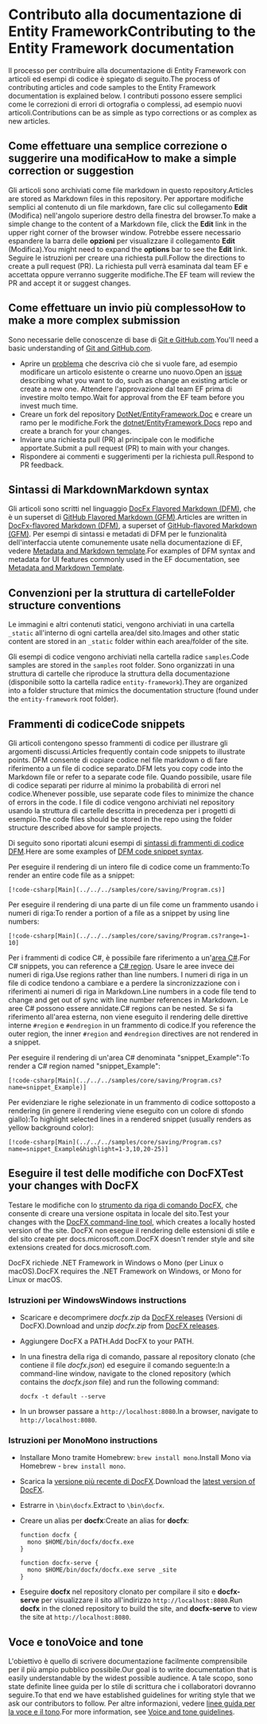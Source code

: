 # <a name="contributing-to-the-entity-framework-documentation"></a><span data-ttu-id="c5ccd-101">Contributo alla documentazione di Entity Framework</span><span class="sxs-lookup"><span data-stu-id="c5ccd-101">Contributing to the Entity Framework documentation</span></span>

<span data-ttu-id="c5ccd-102">Il processo per contribuire alla documentazione di Entity Framework con articoli ed esempi di codice è spiegato di seguito.</span><span class="sxs-lookup"><span data-stu-id="c5ccd-102">The process of contributing articles and code samples to the Entity Framework documentation is explained below.</span></span> <span data-ttu-id="c5ccd-103">I contributi possono essere semplici come le correzioni di errori di ortografia o complessi, ad esempio nuovi articoli.</span><span class="sxs-lookup"><span data-stu-id="c5ccd-103">Contributions can be as simple as typo corrections or as complex as new articles.</span></span>

## <a name="how-to-make-a-simple-correction-or-suggestion"></a><span data-ttu-id="c5ccd-104">Come effettuare una semplice correzione o suggerire una modifica</span><span class="sxs-lookup"><span data-stu-id="c5ccd-104">How to make a simple correction or suggestion</span></span>

<span data-ttu-id="c5ccd-105">Gli articoli sono archiviati come file markdown in questo repository.</span><span class="sxs-lookup"><span data-stu-id="c5ccd-105">Articles are stored as Markdown files in this repository.</span></span> <span data-ttu-id="c5ccd-106">Per apportare modifiche semplici al contenuto di un file markdown, fare clic sul collegamento **Edit** (Modifica) nell'angolo superiore destro della finestra del browser.</span><span class="sxs-lookup"><span data-stu-id="c5ccd-106">To make a simple change to the content of a Markdown file, click the **Edit** link in the upper right corner of the browser window.</span></span> <span data-ttu-id="c5ccd-107">Potrebbe essere necessario espandere la barra delle **opzioni** per visualizzare il collegamento **Edit** (Modifica).</span><span class="sxs-lookup"><span data-stu-id="c5ccd-107">You might need to expand the **options** bar to see the **Edit** link.</span></span> <span data-ttu-id="c5ccd-108">Seguire le istruzioni per creare una richiesta pull.</span><span class="sxs-lookup"><span data-stu-id="c5ccd-108">Follow the directions to create a pull request (PR).</span></span> <span data-ttu-id="c5ccd-109">La richiesta pull verrà esaminata dal team EF e accettata oppure verranno suggerite modifiche.</span><span class="sxs-lookup"><span data-stu-id="c5ccd-109">The EF team will review the PR and accept it or suggest changes.</span></span>

## <a name="how-to-make-a-more-complex-submission"></a><span data-ttu-id="c5ccd-110">Come effettuare un invio più complesso</span><span class="sxs-lookup"><span data-stu-id="c5ccd-110">How to make a more complex submission</span></span>

<span data-ttu-id="c5ccd-111">Sono necessarie delle conoscenze di base di [Git e GitHub.com](https://guides.github.com/activities/hello-world/).</span><span class="sxs-lookup"><span data-stu-id="c5ccd-111">You'll need a basic understanding of [Git and GitHub.com](https://guides.github.com/activities/hello-world/).</span></span>

* <span data-ttu-id="c5ccd-112">Aprire un [problema](https://github.com/dotnet/EntityFramework.Docs/issues/new) che descriva ciò che si vuole fare, ad esempio modificare un articolo esistente o crearne uno nuovo.</span><span class="sxs-lookup"><span data-stu-id="c5ccd-112">Open an [issue](https://github.com/dotnet/EntityFramework.Docs/issues/new) describing what you want to do, such as change an existing article or create a new one.</span></span> <span data-ttu-id="c5ccd-113">Attendere l'approvazione dal team EF prima di investire molto tempo.</span><span class="sxs-lookup"><span data-stu-id="c5ccd-113">Wait for approval from the EF team before you invest much time.</span></span>
* <span data-ttu-id="c5ccd-114">Creare un fork del repository [DotNet/EntityFramework.Doc](https://github.com/dotnet/EntityFramework.Docs/) e creare un ramo per le modifiche.</span><span class="sxs-lookup"><span data-stu-id="c5ccd-114">Fork the [dotnet/EntityFramework.Docs](https://github.com/dotnet/EntityFramework.Docs/) repo and create a branch for your changes.</span></span>
* <span data-ttu-id="c5ccd-115">Inviare una richiesta pull (PR) al principale con le modifiche apportate.</span><span class="sxs-lookup"><span data-stu-id="c5ccd-115">Submit a pull request (PR) to main with your changes.</span></span>
* <span data-ttu-id="c5ccd-116">Rispondere ai commenti e suggerimenti per la richiesta pull.</span><span class="sxs-lookup"><span data-stu-id="c5ccd-116">Respond to PR feedback.</span></span>

## <a name="markdown-syntax"></a><span data-ttu-id="c5ccd-117">Sintassi di Markdown</span><span class="sxs-lookup"><span data-stu-id="c5ccd-117">Markdown syntax</span></span>

<span data-ttu-id="c5ccd-118">Gli articoli sono scritti nel linguaggio [DocFx Flavored Markdown (DFM)](http://dotnet.github.io/docfx/spec/docfx_flavored_markdown.html), che è un superset di [GitHub Flavored Markdown (GFM)](https://guides.github.com/features/mastering-markdown/).</span><span class="sxs-lookup"><span data-stu-id="c5ccd-118">Articles are written in [DocFx-flavored Markdown (DFM)](http://dotnet.github.io/docfx/spec/docfx_flavored_markdown.html), a superset of [GitHub-flavored Markdown (GFM)](https://guides.github.com/features/mastering-markdown/).</span></span> <span data-ttu-id="c5ccd-119">Per esempi di sintassi e metadati di DFM per le funzionalità dell'interfaccia utente comunemente usate nella documentazione di EF, vedere [Metadata and Markdown template](https://docs.microsoft.com/contribute/dotnet/dotnet-style-guide).</span><span class="sxs-lookup"><span data-stu-id="c5ccd-119">For examples of DFM syntax and metadata for UI features commonly used in the EF documentation, see [Metadata and Markdown Template](https://docs.microsoft.com/contribute/dotnet/dotnet-style-guide).</span></span>

## <a name="folder-structure-conventions"></a><span data-ttu-id="c5ccd-120">Convenzioni per la struttura di cartelle</span><span class="sxs-lookup"><span data-stu-id="c5ccd-120">Folder structure conventions</span></span>

<span data-ttu-id="c5ccd-121">Le immagini e altri contenuti statici, vengono archiviati in una cartella `_static` all'interno di ogni cartella area/del sito.</span><span class="sxs-lookup"><span data-stu-id="c5ccd-121">Images and other static content are stored in an `_static` folder within each area/folder of the site.</span></span>

<span data-ttu-id="c5ccd-122">Gli esempi di codice vengono archiviati nella cartella radice `samples`.</span><span class="sxs-lookup"><span data-stu-id="c5ccd-122">Code samples are stored in the `samples` root folder.</span></span> <span data-ttu-id="c5ccd-123">Sono organizzati in una struttura di cartelle che riproduce la struttura della documentazione (disponibile sotto la cartella radice `entity-framework`).</span><span class="sxs-lookup"><span data-stu-id="c5ccd-123">They are organized into a folder structure that mimics the documentation structure (found under the `entity-framework` root folder).</span></span>

## <a name="code-snippets"></a><span data-ttu-id="c5ccd-124">Frammenti di codice</span><span class="sxs-lookup"><span data-stu-id="c5ccd-124">Code snippets</span></span>

<span data-ttu-id="c5ccd-125">Gli articoli contengono spesso frammenti di codice per illustrare gli argomenti discussi.</span><span class="sxs-lookup"><span data-stu-id="c5ccd-125">Articles frequently contain code snippets to illustrate points.</span></span> <span data-ttu-id="c5ccd-126">DFM consente di copiare codice nel file markdown o di fare riferimento a un file di codice separato.</span><span class="sxs-lookup"><span data-stu-id="c5ccd-126">DFM lets you copy code into the Markdown file or refer to a separate code file.</span></span> <span data-ttu-id="c5ccd-127">Quando possibile, usare file di codice separati per ridurre al minimo la probabilità di errori nel codice.</span><span class="sxs-lookup"><span data-stu-id="c5ccd-127">Whenever possible, use separate code files to minimize the chance of errors in the code.</span></span> <span data-ttu-id="c5ccd-128">I file di codice vengono archiviati nel repository usando la struttura di cartelle descritta in precedenza per i progetti di esempio.</span><span class="sxs-lookup"><span data-stu-id="c5ccd-128">The code files should be stored in the repo using the folder structure described above for sample projects.</span></span>

<span data-ttu-id="c5ccd-129">Di seguito sono riportati alcuni esempi di [sintassi di frammenti di codice DFM](http://dotnet.github.io/docfx/spec/docfx_flavored_markdown.html#code-snippet).</span><span class="sxs-lookup"><span data-stu-id="c5ccd-129">Here are some examples of [DFM code snippet syntax](http://dotnet.github.io/docfx/spec/docfx_flavored_markdown.html#code-snippet).</span></span>

<span data-ttu-id="c5ccd-130">Per eseguire il rendering di un intero file di codice come un frammento:</span><span class="sxs-lookup"><span data-stu-id="c5ccd-130">To render an entire code file as a snippet:</span></span>

```none
[!code-csharp[Main](../../../samples/core/saving/Program.cs)]
```

<span data-ttu-id="c5ccd-131">Per eseguire il rendering di una parte di un file come un frammento usando i numeri di riga:</span><span class="sxs-lookup"><span data-stu-id="c5ccd-131">To render a portion of a file as a snippet by using line numbers:</span></span>

```none
[!code-csharp[Main](../../../samples/core/saving/Program.cs?range=1-10]
```

<span data-ttu-id="c5ccd-132">Per i frammenti di codice C#, è possibile fare riferimento a un'[area C#](https://msdn.microsoft.com/library/9a1ybwek.aspx).</span><span class="sxs-lookup"><span data-stu-id="c5ccd-132">For C# snippets, you can reference a [C# region](https://msdn.microsoft.com/library/9a1ybwek.aspx).</span></span> <span data-ttu-id="c5ccd-133">Usare le aree invece dei numeri di riga.</span><span class="sxs-lookup"><span data-stu-id="c5ccd-133">Use regions rather than line numbers.</span></span> <span data-ttu-id="c5ccd-134">I numeri di riga in un file di codice tendono a cambiare e a perdere la sincronizzazione con i riferimenti ai numeri di riga in Markdown.</span><span class="sxs-lookup"><span data-stu-id="c5ccd-134">Line numbers in a code file tend to change and get out of sync with line number references in Markdown.</span></span> <span data-ttu-id="c5ccd-135">Le aree C# possono essere annidate.</span><span class="sxs-lookup"><span data-stu-id="c5ccd-135">C# regions can be nested.</span></span> <span data-ttu-id="c5ccd-136">Se si fa riferimento all'area esterna, non viene eseguito il rendering delle direttive interne `#region` e `#endregion` in un frammento di codice.</span><span class="sxs-lookup"><span data-stu-id="c5ccd-136">If you reference the outer region, the inner `#region` and `#endregion` directives are not rendered in a snippet.</span></span>

<span data-ttu-id="c5ccd-137">Per eseguire il rendering di un'area C# denominata "snippet_Example":</span><span class="sxs-lookup"><span data-stu-id="c5ccd-137">To render a C# region named "snippet_Example":</span></span>

```none
[!code-csharp[Main](../../../samples/core/saving/Program.cs?name=snippet_Example)]
```

<span data-ttu-id="c5ccd-138">Per evidenziare le righe selezionate in un frammento di codice sottoposto a rendering (in genere il rendering viene eseguito con un colore di sfondo giallo):</span><span class="sxs-lookup"><span data-stu-id="c5ccd-138">To highlight selected lines in a rendered snippet (usually renders as yellow background color):</span></span>

```none
[!code-csharp[Main](../../../samples/core/saving/Program.cs?name=snippet_Example&highlight=1-3,10,20-25)]
```

## <a name="test-your-changes-with-docfx"></a><span data-ttu-id="c5ccd-139">Eseguire il test delle modifiche con DocFX</span><span class="sxs-lookup"><span data-stu-id="c5ccd-139">Test your changes with DocFX</span></span>

<span data-ttu-id="c5ccd-140">Testare le modifiche con lo [strumento da riga di comando DocFX](https://dotnet.github.io/docfx/tutorial/docfx_getting_started.html#2-use-docfx-as-a-command-line-tool), che consente di creare una versione ospitata in locale del sito.</span><span class="sxs-lookup"><span data-stu-id="c5ccd-140">Test your changes with the [DocFX command-line tool](https://dotnet.github.io/docfx/tutorial/docfx_getting_started.html#2-use-docfx-as-a-command-line-tool), which creates a locally hosted version of the site.</span></span> <span data-ttu-id="c5ccd-141">DocFX non esegue il rendering delle estensioni di stile e del sito create per docs.microsoft.com.</span><span class="sxs-lookup"><span data-stu-id="c5ccd-141">DocFX doesn't render style and site extensions created for docs.microsoft.com.</span></span>

<span data-ttu-id="c5ccd-142">DocFX richiede .NET Framework in Windows o Mono (per Linux o macOS).</span><span class="sxs-lookup"><span data-stu-id="c5ccd-142">DocFX requires the .NET Framework on Windows, or Mono for Linux or macOS.</span></span>

### <a name="windows-instructions"></a><span data-ttu-id="c5ccd-143">Istruzioni per Windows</span><span class="sxs-lookup"><span data-stu-id="c5ccd-143">Windows instructions</span></span>

* <span data-ttu-id="c5ccd-144">Scaricare e decomprimere *docfx.zip* da [DocFX releases](https://github.com/dotnet/docfx/releases) (Versioni di DocFX).</span><span class="sxs-lookup"><span data-stu-id="c5ccd-144">Download and unzip *docfx.zip* from [DocFX releases](https://github.com/dotnet/docfx/releases).</span></span>
* <span data-ttu-id="c5ccd-145">Aggiungere DocFX a PATH.</span><span class="sxs-lookup"><span data-stu-id="c5ccd-145">Add DocFX to your PATH.</span></span>
* <span data-ttu-id="c5ccd-146">In una finestra della riga di comando, passare al repository clonato (che contiene il file *docfx.json*) ed eseguire il comando seguente:</span><span class="sxs-lookup"><span data-stu-id="c5ccd-146">In a command-line window, navigate to the cloned repository (which contains the *docfx.json* file) and run the following command:</span></span>

   ```console
   docfx -t default --serve
   ```

* <span data-ttu-id="c5ccd-147">In un browser passare a `http://localhost:8080`.</span><span class="sxs-lookup"><span data-stu-id="c5ccd-147">In a browser, navigate to `http://localhost:8080`.</span></span>

### <a name="mono-instructions"></a><span data-ttu-id="c5ccd-148">Istruzioni per Mono</span><span class="sxs-lookup"><span data-stu-id="c5ccd-148">Mono instructions</span></span>

* <span data-ttu-id="c5ccd-149">Installare Mono tramite Homebrew: `brew install mono`.</span><span class="sxs-lookup"><span data-stu-id="c5ccd-149">Install Mono via Homebrew - `brew install mono`.</span></span>
* <span data-ttu-id="c5ccd-150">Scarica la [versione più recente di DocFX](https://github.com/dotnet/docfx/releases/tag/v2.7.2).</span><span class="sxs-lookup"><span data-stu-id="c5ccd-150">Download the [latest version of DocFX](https://github.com/dotnet/docfx/releases/tag/v2.7.2).</span></span>
* <span data-ttu-id="c5ccd-151">Estrarre in `\bin\docfx`.</span><span class="sxs-lookup"><span data-stu-id="c5ccd-151">Extract to `\bin\docfx`.</span></span>
* <span data-ttu-id="c5ccd-152">Creare un alias per **docfx**:</span><span class="sxs-lookup"><span data-stu-id="c5ccd-152">Create an alias for **docfx**:</span></span>

  ```console
  function docfx {
    mono $HOME/bin/docfx/docfx.exe
  }

  function docfx-serve {
    mono $HOME/bin/docfx/docfx.exe serve _site
  }
  ```

* <span data-ttu-id="c5ccd-153">Eseguire **docfx** nel repository clonato per compilare il sito e **docfx-serve** per visualizzare il sito all'indirizzo `http://localhost:8080`.</span><span class="sxs-lookup"><span data-stu-id="c5ccd-153">Run **docfx** in the cloned repository to build the site, and **docfx-serve** to view the site at `http://localhost:8080`.</span></span>

## <a name="voice-and-tone"></a><span data-ttu-id="c5ccd-154">Voce e tono</span><span class="sxs-lookup"><span data-stu-id="c5ccd-154">Voice and tone</span></span>

<span data-ttu-id="c5ccd-155">L'obiettivo è quello di scrivere documentazione facilmente comprensibile per il più ampio pubblico possibile.</span><span class="sxs-lookup"><span data-stu-id="c5ccd-155">Our goal is to write documentation that is easily understandable by the widest possible audience.</span></span> <span data-ttu-id="c5ccd-156">A tale scopo, sono state definite linee guida per lo stile di scrittura che i collaboratori dovranno seguire.</span><span class="sxs-lookup"><span data-stu-id="c5ccd-156">To that end we have established guidelines for writing style that we ask our contributors to follow.</span></span> <span data-ttu-id="c5ccd-157">Per altre informazioni, vedere [linee guida per la voce e il tono](https://docs.microsoft.com/contribute/dotnet/dotnet-voice-tone).</span><span class="sxs-lookup"><span data-stu-id="c5ccd-157">For more information, see [Voice and tone guidelines](https://docs.microsoft.com/contribute/dotnet/dotnet-voice-tone).</span></span>
